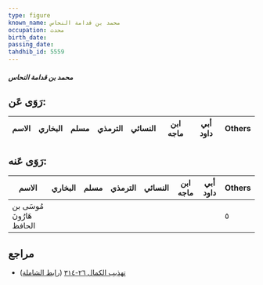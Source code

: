 ```yaml
---
type: figure
known_name: محمد بن قدامة النحاس
occupation: محدث
birth_date:
passing_date:
tahdhib_id: 5559
---
```

##### محمد بن قدامة النحاس

## رَوَى عَن:
| الاسم | البخاري | مسلم | الترمذي | النسائي | ابن ماجه | أبي داود | Others |
| ----- | ------- | ---- | ------- | ------- | -------- | -------- | ------ |
## رَوَى عَنه:
| الاسم                     | البخاري | مسلم | الترمذي | النسائي | ابن ماجه | أبي داود | Others |
| ------------------------- | ------- | ---- | ------- | ------- | -------- | -------- | ------ |
| مُوسَى بن هَارُونَ الحافظ |         |      |         |         |          |          | ٥      |
## مراجع
- [تهذيب الكمال ٢٦-٣١٤](obsidian://open?vault=Tahdhib-al-Kamal&file=Figures/٥٥٥٩-محمد%20بن%20قدامة%20النحاس) ([رابط الشاملة](https://shamela.ws/book/3722/14062))